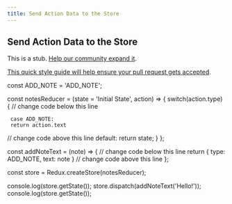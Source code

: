 ```yaml
---
title: Send Action Data to the Store
---
```

## Send Action Data to the Store

This is a stub. <a href='https://github.com/freecodecamp/guides/tree/master/src/pages/certifications/front-end-libraries/redux/send-action-data-to-the-store/index.md' target='_blank' rel='nofollow'>Help our community expand it</a>.

<a href='https://github.com/freecodecamp/guides/blob/master/README.md' target='_blank' rel='nofollow'>This quick style guide will help ensure your pull request gets accepted</a>.

<!-- The article goes here, in GitHub-flavored Markdown. Feel free to add YouTube videos, images, and CodePen/JSBin embeds  -->

const ADD_NOTE = 'ADD_NOTE';

const notesReducer = (state = 'Initial State', action) => {
  switch(action.type) {
    // change code below this line

     case ADD_NOTE:
     return action.text

 // change code above this line
    default:
      return state;
  }
};

const addNoteText = (note) => {
  // change code below this line
     return {
         type: ADD_NOTE,
          text: note
}
  // change code above this line
};

const store = Redux.createStore(notesReducer);

console.log(store.getState());
store.dispatch(addNoteText('Hello!'));
console.log(store.getState());
